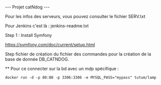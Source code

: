 ﻿--- Projet catNdog ---

Pour les infos des serveurs, vous pouvez consulter le fichier SERV.txt

Pour Jenkins c'est là : jenkins-readme.txt


Step 1 : Install Symfony

https://symfony.com/doc/current/setup.html

Step fichier de création du fichier des commandes pour la création de la base de donnée DB_CATNDOG.

** Pour ce connecter sur la bd avec un mdp spécifique : 

	docker run -d -p 80:80 -p 3306:3306 -e MYSQL_PASS="mypass" tutum/lamp
